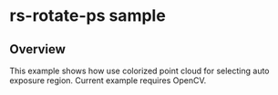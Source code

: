 # rs-rotate-ps sample

## Overview
This example shows how use colorized point cloud for selecting auto exposure region.
Current example requires OpenCV.
